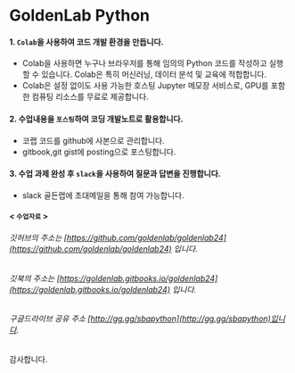 # **GoldenLab Python**

#### 1. **`Colab`을 사용하여 코드 개발 환경을 만듭니다.**     
 * Colab을 사용하면 누구나 브라우저를 통해 임의의 Python 코드를 작성하고 실행할 수 있습니다. Colab은 특히 머신러닝, 데이터 분석 및 교육에 적합합니다. 
 * Colab은 설정 없이도 사용 가능한 호스팅 Jupyter 메모장 서비스로, GPU를 포함한 컴퓨팅 리소스를 무료로 제공합니다.   
 
#### 2. **수업내용을 `포스팅`하여 코딩 개발노트로 활용합니다.**  
 *  코랩 코드를 github에 사본으로 관리합니다. 
 * gitbook,git gist에 posting으로 포스팅합니다.   
 
#### 3. **수업 과제 완성 후 `slack`을 사용하여 질문과 답변을 진행합니다.**  
 *  slack 골든랩에 초대메일을 통해 참여 가능합니다.  

#### < `수업자료` >
###### 깃허브의 주소는 [https://github.com/goldenlab/goldenlab24](https://github.com/goldenlab/goldenlab24) 입니다.   
###### 깃북의 주소는 [https://goldenlab.gitbooks.io/goldenlab24](https://goldenlab.gitbooks.io/goldenlab24) 입니다.   
###### 구글드라이브 공유 주소 [http://gg.gg/sbapython](http://gg.gg/sbapython)입니다.  


감사합니다.
